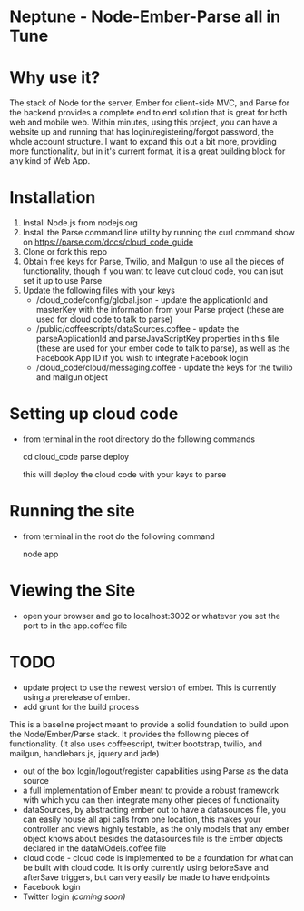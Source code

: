 Neptune - Node-Ember-Parse all in Tune
=========

Why use it?
=========
The stack of Node for the server, Ember for client-side MVC, and Parse for the backend provides a complete end to end solution that is great for both web and mobile web.  Within minutes, using this project, you can have a website up and running that has login/registering/forgot password, the whole account structure.  I want to expand this out a bit more, providing more functionality, but in it's current format, it is a great building block for any kind of Web App. 

Installation
=========

1. Install Node.js from nodejs.org
2. Install the Parse command line utility by running the curl command show on https://parse.com/docs/cloud_code_guide 
3. Clone or fork this repo
4. Obtain free keys for Parse, Twilio, and Mailgun to use all the pieces of functionality, though if you want to leave out cloud code, you can jsut set it up to use Parse
5. Update the following files with your keys
    - /cloud_code/config/global.json - update the applicationId and masterKey with the information from your Parse project (these are used for cloud code to talk to parse)
    - /public/coffeescripts/dataSources.coffee - update the   parseApplicationId and parseJavaScriptKey properties in this file (these are used for your ember code to talk to parse), as well as the Facebook App ID if you wish to integrate Facebook login
    - /cloud_code/cloud/messaging.coffee - update the keys for the twilio and mailgun object

Setting up cloud code
=========

- from terminal in the root directory do the following commands
  
  cd cloud_code
  parse deploy

  this will deploy the cloud code with your keys to parse

Running the site
=========

- from terminal in the root do the following command

  node app

Viewing the Site
=========

- open your browser and go to localhost:3002 or whatever you set the port to in the app.coffee file

TODO
=========
- update project to use the newest version of ember.  This is currently using a prerelease of ember.
- add grunt for the build process

This is a baseline project meant to provide a solid foundation to build upon the Node/Ember/Parse stack.  It provides the following pieces of functionality. (It also uses coffeescript, twitter bootstrap, twilio, and mailgun, handlebars.js, jquery and jade)

- out of the box login/logout/register capabilities using Parse as the data source
- a full implementation of Ember meant to provide a robust framework with which you can then integrate many other pieces of functionality
- dataSources, by abstracting ember out to have a datasources file, you can easily house all api calls from one location, this makes your controller and views highly testable, as the only models that any ember object knows about besides the datasources file is the Ember objects declared in the dataMOdels.coffee file
- cloud code - cloud code is implemented to be a foundation for what can be built with cloud code.  It is only currently using beforeSave and afterSave triggers, but can very easily be made to have endpoints
- Facebook login
- Twitter login *(coming soon)*

